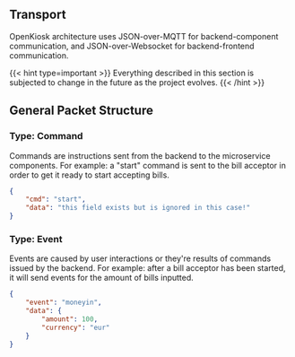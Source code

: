 ## Transport
OpenKiosk architecture uses JSON-over-MQTT for backend-component communication, and JSON-over-Websocket for backend-frontend communication.

{{< hint type=important >}}
Everything described in this section is subjected to change in the future as the project evolves.
{{< /hint >}}

## General Packet Structure

### Type: Command
Commands are instructions sent from the backend to the microservice components. For example: a "start" command is sent to the bill acceptor in order to get it ready to start accepting bills.

```json
{
    "cmd": "start",
    "data": "this field exists but is ignored in this case!"
}
```

### Type: Event
Events are caused by user interactions or they're results of commands issued by the backend. For example: after a bill acceptor has been started, it will send events for the amount of bills inputted.

```json
{
    "event": "moneyin",
    "data": {
        "amount": 100,
        "currency": "eur"
    }
}
```
